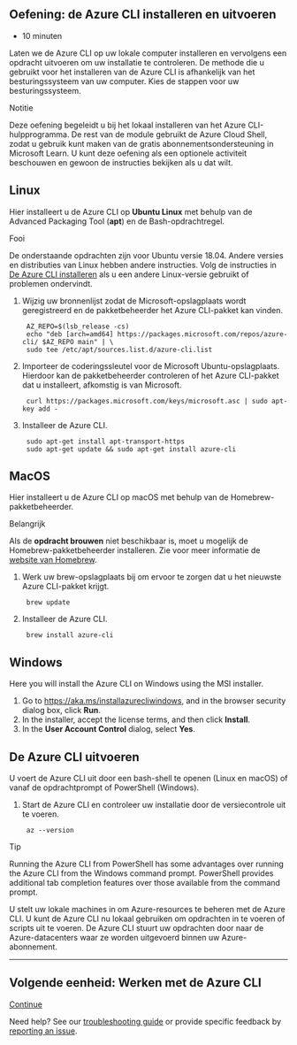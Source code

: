 ## Oefening: de Azure CLI installeren en uitvoeren

- 10 minuten

Laten we de Azure CLI op uw lokale computer installeren en vervolgens
een opdracht uitvoeren om uw installatie te controleren. De methode die
u gebruikt voor het installeren van de Azure CLI is afhankelijk van het
besturingssysteem van uw computer. Kies de stappen voor uw
besturingssysteem.

Notitie

Deze oefening begeleidt u bij het lokaal installeren van het Azure
CLI-hulpprogramma. De rest van de module gebruikt de Azure Cloud Shell,
zodat u gebruik kunt maken van de gratis abonnementsondersteuning in
Microsoft Learn. U kunt deze oefening als een optionele activiteit
beschouwen en gewoon de instructies bekijken als u dat wilt.

## Linux

Hier installeert u de Azure CLI op **Ubuntu Linux** met behulp van de
Advanced Packaging Tool (**apt**) en de Bash-opdrachtregel.

Fooi

De onderstaande opdrachten zijn voor Ubuntu versie 18.04. Andere versies
en distributies van Linux hebben andere instructies. Volg de instructies
in [De Azure CLI
installeren](https://docs.microsoft.com/en-us/cli/azure/install-azure-cli)
als u een andere Linux-versie gebruikt of problemen ondervindt.

1. Wijzig uw bronnenlijst zodat de Microsoft-opslagplaats wordt
    geregistreerd en de pakketbeheerder het Azure CLI-pakket kan vinden.

        AZ_REPO=$(lsb_release -cs)
        echo "deb [arch=amd64] https://packages.microsoft.com/repos/azure-cli/ $AZ_REPO main" | \
        sudo tee /etc/apt/sources.list.d/azure-cli.list

2. Importeer de coderingssleutel voor de Microsoft Ubuntu-opslagplaats.
    Hierdoor kan de pakketbeheerder controleren of het Azure CLI-pakket
    dat u installeert, afkomstig is van Microsoft.

        curl https://packages.microsoft.com/keys/microsoft.asc | sudo apt-key add -

3. Installeer de Azure CLI.

        sudo apt-get install apt-transport-https
        sudo apt-get update && sudo apt-get install azure-cli

## MacOS

Hier installeert u de Azure CLI op macOS met behulp van de
Homebrew-pakketbeheerder.

Belangrijk

Als de **opdracht brouwen** niet beschikbaar is, moet u mogelijk de
Homebrew-pakketbeheerder installeren. Zie voor meer informatie de
[website van Homebrew](https://brew.sh/).

1. Werk uw brew-opslagplaats bij om ervoor te zorgen dat u het nieuwste
    Azure CLI-pakket krijgt.

        brew update

2. Installeer de Azure CLI.

        brew install azure-cli

## Windows

Here you will install the Azure CLI on Windows using the MSI installer.

1. Go to <https://aka.ms/installazurecliwindows>, and in the browser
    security dialog box, click **Run**.
2. In the installer, accept the license terms, and then click
    **Install**.
3. In the **User Account Control** dialog, select **Yes**.

## De Azure CLI uitvoeren

U voert de Azure CLI uit door een bash-shell te openen (Linux en macOS)
of vanaf de opdrachtprompt of PowerShell (Windows).

1. Start de Azure CLI en controleer uw installatie door de
    versiecontrole uit te voeren.

        az --version

Tip

Running the Azure CLI from PowerShell has some advantages over running
the Azure CLI from the Windows command prompt. PowerShell provides
additional tab completion features over those available from the command
prompt.

U stelt uw lokale machines in om Azure-resources te beheren met de Azure
CLI. U kunt de Azure CLI nu lokaal gebruiken om opdrachten in te voeren
of scripts uit te voeren. De Azure CLI stuurt uw opdrachten door naar de
Azure-datacenters waar ze worden uitgevoerd binnen uw Azure-abonnement.

------------------------------------------------------------------------

## Volgende eenheid: Werken met de Azure CLI

[Continue](https://docs.microsoft.com/en-us/learn/modules/control-azure-services-with-cli/4-work-with-the-cli/)

Need help? See our [troubleshooting
guide](https://docs.microsoft.com/en-us/learn/support/troubleshooting?uid=learn.control-azure-services-with-cli.3-exercise-install-and-run-the-azure-cli&documentId=718d76de-c1a9-1f03-45e0-f15894f98807&versionIndependentDocumentId=1e0d7ae6-8ae5-8dea-0bc9-3231d40b7fdb&contentPath=%2FMicrosoftDocs%2Flearn-pr%2Fblob%2Flive%2Flearn-pr%2Fazure%2Fcontrol-azure-services-with-cli%2F3-exercise-install-and-run-the-azure-cli.yml&url=https%3A%2F%2Fdocs.microsoft.com%2Fen-us%2Flearn%2Fmodules%2Fcontrol-azure-services-with-cli%2F3-exercise-install-and-run-the-azure-cli&author=dbradish)
or provide specific feedback by [reporting an
issue](https://docs.microsoft.com/en-us/learn/support/troubleshooting?uid=learn.control-azure-services-with-cli.3-exercise-install-and-run-the-azure-cli&documentId=718d76de-c1a9-1f03-45e0-f15894f98807&versionIndependentDocumentId=1e0d7ae6-8ae5-8dea-0bc9-3231d40b7fdb&contentPath=%2FMicrosoftDocs%2Flearn-pr%2Fblob%2Flive%2Flearn-pr%2Fazure%2Fcontrol-azure-services-with-cli%2F3-exercise-install-and-run-the-azure-cli.yml&url=https%3A%2F%2Fdocs.microsoft.com%2Fen-us%2Flearn%2Fmodules%2Fcontrol-azure-services-with-cli%2F3-exercise-install-and-run-the-azure-cli&author=dbradish#report-feedback).
